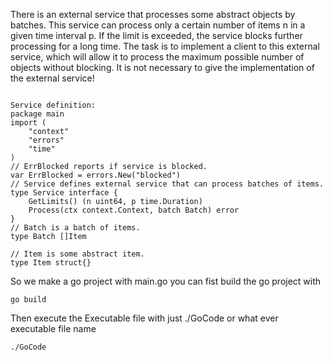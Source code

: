 There is an external service that processes some abstract objects by batches. This service can process only a certain number of items n in a given time interval p. If the limit is exceeded, the service blocks further processing for a long time.
The task is to implement a client to this external service, which will allow it to process the maximum possible number of objects without blocking. It is not necessary to give the implementation of the external service!

````

Service definition:
package main
import (
	"context"
	"errors"
	"time"
)
// ErrBlocked reports if service is blocked.
var ErrBlocked = errors.New("blocked")
// Service defines external service that can process batches of items.
type Service interface {
	GetLimits() (n uint64, p time.Duration)
	Process(ctx context.Context, batch Batch) error
}
// Batch is a batch of items.
type Batch []Item

// Item is some abstract item.
type Item struct{}

````
So we make a go project with main.go
you can fist build the go project with 
```
go build
```
Then execute the Executable file with just ./GoCode or what ever executable file name
```
./GoCode
```
